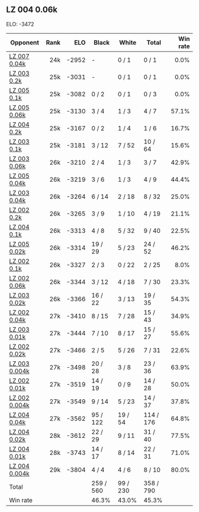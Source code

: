## LZ 004 0.06k ##

ELO: -3472

Opponent | Rank | ELO | Black | White | Total | Win rate
---------|-----:|----:|-------|-------|-------|-------:
[LZ 007 0.04k](LZ%20007%200.04k.md) | 24k | -2952 | - | 0 / 1 | 0 / 1 | 0.0%
[LZ 003 0.2k](LZ%20003%200.2k.md) | 25k | -3031 | - | 0 / 1 | 0 / 1 | 0.0%
[LZ 005 0.1k](LZ%20005%200.1k.md) | 25k | -3082 | 0 / 2 | 0 / 1 | 0 / 3 | 0.0%
[LZ 005 0.06k](LZ%20005%200.06k.md) | 25k | -3130 | 3 / 4 | 1 / 3 | 4 / 7 | 57.1%
[LZ 004 0.2k](LZ%20004%200.2k.md) | 25k | -3167 | 0 / 2 | 1 / 4 | 1 / 6 | 16.7%
[LZ 003 0.1k](LZ%20003%200.1k.md) | 25k | -3181 | 3 / 12 | 7 / 52 | 10 / 64 | 15.6%
[LZ 003 0.06k](LZ%20003%200.06k.md) | 26k | -3210 | 2 / 4 | 1 / 3 | 3 / 7 | 42.9%
[LZ 005 0.04k](LZ%20005%200.04k.md) | 26k | -3219 | 3 / 6 | 1 / 3 | 4 / 9 | 44.4%
[LZ 003 0.04k](LZ%20003%200.04k.md) | 26k | -3264 | 6 / 14 | 2 / 18 | 8 / 32 | 25.0%
[LZ 002 0.2k](LZ%20002%200.2k.md) | 26k | -3265 | 3 / 9 | 1 / 10 | 4 / 19 | 21.1%
[LZ 004 0.1k](LZ%20004%200.1k.md) | 26k | -3313 | 4 / 8 | 5 / 32 | 9 / 40 | 22.5%
[LZ 005 0.02k](LZ%20005%200.02k.md) | 26k | -3314 | 19 / 29 | 5 / 23 | 24 / 52 | 46.2%
[LZ 002 0.1k](LZ%20002%200.1k.md) | 26k | -3327 | 2 / 3 | 0 / 22 | 2 / 25 | 8.0%
[LZ 002 0.06k](LZ%20002%200.06k.md) | 26k | -3344 | 3 / 12 | 4 / 18 | 7 / 30 | 23.3%
[LZ 003 0.02k](LZ%20003%200.02k.md) | 26k | -3366 | 16 / 22 | 3 / 13 | 19 / 35 | 54.3%
[LZ 002 0.04k](LZ%20002%200.04k.md) | 27k | -3410 | 8 / 15 | 7 / 28 | 15 / 43 | 34.9%
[LZ 003 0.01k](LZ%20003%200.01k.md) | 27k | -3444 | 7 / 10 | 8 / 17 | 15 / 27 | 55.6%
[LZ 002 0.02k](LZ%20002%200.02k.md) | 27k | -3466 | 2 / 5 | 5 / 26 | 7 / 31 | 22.6%
[LZ 003 0.004k](LZ%20003%200.004k.md) | 27k | -3498 | 20 / 28 | 3 / 8 | 23 / 36 | 63.9%
[LZ 002 0.01k](LZ%20002%200.01k.md) | 27k | -3519 | 14 / 19 | 0 / 9 | 14 / 28 | 50.0%
[LZ 002 0.004k](LZ%20002%200.004k.md) | 27k | -3549 | 9 / 14 | 5 / 23 | 14 / 37 | 37.8%
[LZ 004 0.04k](LZ%20004%200.04k.md) | 27k | -3562 | 95 / 122 | 19 / 54 | 114 / 176 | 64.8%
[LZ 004 0.02k](LZ%20004%200.02k.md) | 28k | -3612 | 22 / 29 | 9 / 11 | 31 / 40 | 77.5%
[LZ 004 0.01k](LZ%20004%200.01k.md) | 28k | -3743 | 14 / 17 | 8 / 14 | 22 / 31 | 71.0%
[LZ 004 0.004k](LZ%20004%200.004k.md) | 29k | -3804 | 4 / 4 | 4 / 6 | 8 / 10 | 80.0%
Total | | | 259 / 560 | 99 / 230 | 358 / 790 | 
Win rate| | | 46.3% | 43.0% | 45.3% | 
